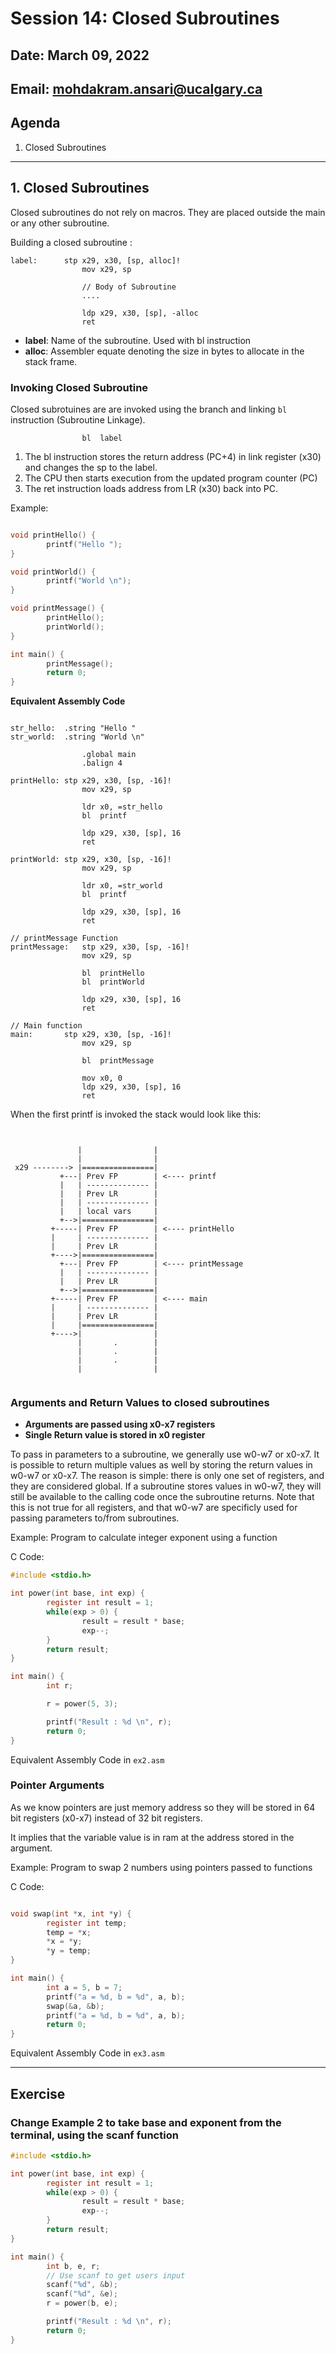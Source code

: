# Session 14: Closed Subroutines

## Date: March 09, 2022

## Email: mohdakram.ansari@ucalgary.ca

## Agenda

1. Closed Subroutines

----

## 1. Closed Subroutines

Closed subroutines do not rely on macros. They are placed outside the main or any other subroutine.

Building a closed subroutine :

```assembly
label:		stp	x29, x30, [sp, alloc]!
                mov	x29, sp

                // Body of Subroutine
                ....

                ldp	x29, x30, [sp], -alloc
                ret
```

- **label**: Name of the subroutine. Used with bl instruction
- **alloc**: Assembler equate denoting the size in bytes to allocate in the stack frame.

### Invoking Closed Subroutine

Closed subrotuines are are invoked using the branch and linking `bl` instruction (Subroutine Linkage). 

```assembly
                bl	label
```


1. The bl instruction stores the return address (PC+4) in link register (x30) and changes the sp to the label. 
2. The CPU then starts execution from the updated program counter (PC)
3. The ret instruction loads address from LR (x30) back into PC.

Example:
```c

void printHello() {
        printf("Hello ");
}

void printWorld() {
        printf("World \n");
}

void printMessage() {
        printHello();
        printWorld();
}

int main() {
        printMessage();
        return 0;
}

```

**Equivalent Assembly Code**
```assembly

str_hello:	.string	"Hello "
str_world:	.string	"World \n"

                .global main
                .balign 4

printHello:	stp	x29, x30, [sp, -16]!
                mov	x29, sp

                ldr	x0, =str_hello
                bl	printf
                
                ldp	x29, x30, [sp], 16
                ret

printWorld:	stp	x29, x30, [sp, -16]!
                mov	x29, sp

                ldr	x0, =str_world
                bl	printf
                
                ldp	x29, x30, [sp], 16
                ret

// printMessage Function
printMessage:	stp	x29, x30, [sp, -16]!
                mov	x29, sp

                bl	printHello
                bl	printWorld
                
                ldp	x29, x30, [sp], 16
                ret
                
// Main function
main:		stp	x29, x30, [sp, -16]!
                mov	x29, sp
        
                bl	printMessage
        
                mov	x0, 0
                ldp	x29, x30, [sp], 16
                ret
```

When the first printf is invoked the stack would look like this:
```


               |                |                           
               |                |                           
 x29 --------> |================|    
           +---| Prev FP        | <---- printf
           |   | -------------- |                           
           |   | Prev LR        |                           
           |   | -------------- |                           
           |   | local vars     |                        
           +-->|================|                           
         +-----| Prev FP        | <---- printHello  
         |     | -------------- |                           
         |     | Prev LR        |                           
         +---->|================|                           
           +---| Prev FP        | <---- printMessage        
           |   | -------------- |                           
           |   | Prev LR        |                          
           +-->|================|                           
         +-----| Prev FP        | <---- main                
         |     | -------------- |                           
         |     | Prev LR        |                           
         |     |================|                             
         +---->|                |                             
               |       .        |                             
               |       .        |                             
               |       .        |                             
               |                |                             
               
```

### Arguments and Return Values to closed subroutines

- **Arguments are passed using x0-x7 registers**
- **Single Return value is stored in x0 register**

To pass in parameters to a subroutine, we generally use w0-w7 or x0-x7. It is possible to return multiple values as well by storing the return values in w0-w7 or x0-x7. The reason is simple: there is only one set of registers, and they are considered global. If a subroutine stores values in w0-w7, they will still be available to the calling code once the subroutine returns. Note that this is not true for all registers, and that w0-w7 are specificly used for passing parameters to/from subroutines.

Example: Program to calculate integer exponent using a function

C Code:
```c
#include <stdio.h>

int power(int base, int exp) {
        register int result = 1;
        while(exp > 0) {
                result = result * base;
                exp--;
        }
        return result;
}

int main() {
        int r;

        r = power(5, 3);

        printf("Result : %d \n", r);
        return 0;
}
```

Equivalent Assembly Code in `ex2.asm`

### Pointer Arguments

As we know pointers are just memory address so they will be stored in 64 bit registers (x0-x7) instead of 32 bit registers. 

It implies that the variable value is in ram at the address stored in the argument.

Example: Program to swap 2 numbers using pointers passed to functions

C Code:
```c

void swap(int *x, int *y) {
        register int temp;
        temp = *x;
        *x = *y;
        *y = temp;
}

int main() {
        int a = 5, b = 7;
        printf("a = %d, b = %d", a, b);
        swap(&a, &b);
        printf("a = %d, b = %d", a, b);
        return 0;
}
```

Equivalent Assembly Code in `ex3.asm`

---

## Exercise

### Change Example 2 to take base and exponent from the terminal, using the scanf function

```c
#include <stdio.h>

int power(int base, int exp) {
        register int result = 1;
        while(exp > 0) {
                result = result * base;
                exp--;
        }
        return result;
}

int main() {
        int b, e, r;
        // Use scanf to get users input
        scanf("%d", &b);
        scanf("%d", &e);
        r = power(b, e);

        printf("Result : %d \n", r);
        return 0;
}
```
